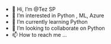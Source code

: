 - 👋 Hi, I’m @Tez SP
- 👀 I’m interested in Python , ML, Azure
- 🌱 I’m currently learning Python
- 💞️ I’m looking to collaborate on Python
- 📫 How to reach me ...

<!---
TezSP/TezSP is a ✨ special ✨ repository because its `README.md` (this file) appears on your GitHub profile.
You can click the Preview link to take a look at your changes.
--->
